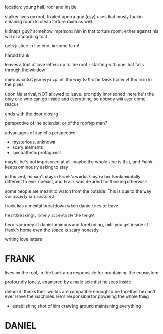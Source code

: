 location: young hall, roof and inside

stalker lives on roof, fixated upon a guy (gay)
uses that musty fuckin cleaning room to clean
torture room as well

kidnaps guy?
somehow imprisons him in that torture room, either against his will or according to it

gets justice in the end, in some form!


harold
frank



leaves a trail of love letters up to the roof - starting with one that falls through the window

male scientist journeys up, all the way to the far back home of the man in the pipes

upon his arrival, NOT allowed to leave. promptly imprisoned there
he's the only one who can go inside and everything, so nobody will ever come rescue

ends with the door closing

perspective of the scientist, or of the rooftop man?

advantages of daniel's perspective:
- mysterious, unknown
- scary elements
- sympathetic protagonist


maybe he's not imprisoned at all. maybe the whole vibe is that, and Frank keeps ominously asking to stay

in the end, he can't stay in Frank's world. they're too fundamentally different to ever coexist, and Frank was deluded for thinking otherwise

some people are meant to watch from the outside. This is due to the way our society is structured

frank has a mental breakdown when daniel tries to leave. 





heartbreakingly lonely
accentuate the height

hero's journey of daniel
ominous and foreboding, until you get inside of frank's home
even the space is scary honestly

writing love letters

# FRANK
lives on the roof, in the back area
responsible for maintaining the ecosystem

profoundly lonely, enamored by a male scientist he sees inside

deluded. thinks their worlds are compatible enough to be together
he can't ever leave the machines. He's responsible for powering the whole thing
- establishing shot of him crawling around maintaining everything




# DANIEL